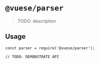 # `@vuese/parser`

> TODO: description

## Usage

```
const parser = require('@vuese/parser');

// TODO: DEMONSTRATE API
```
